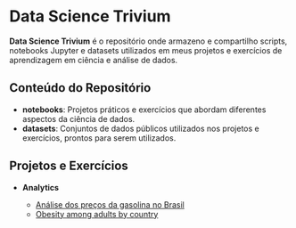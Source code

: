 # Data Science Trivium

**Data Science Trivium** é o repositório onde armazeno e compartilho scripts, notebooks Jupyter e datasets utilizados em meus projetos e exercícios de aprendizagem em ciência e análise de dados.

## Conteúdo do Repositório
- **notebooks**: Projetos práticos e exercícios que abordam diferentes aspectos da ciência de dados.
- **datasets**: Conjuntos de dados públicos utilizados nos projetos e exercícios, prontos para serem utilizados.

## Projetos e Exercícios

- **Analytics**

  - <a href='notebooks/gasolina-brasil.ipynb'>Análise dos preços da gasolina no Brasil</a>
  - <a href='notebooks/obesity.ipynb'>Obesity among adults by country</a>